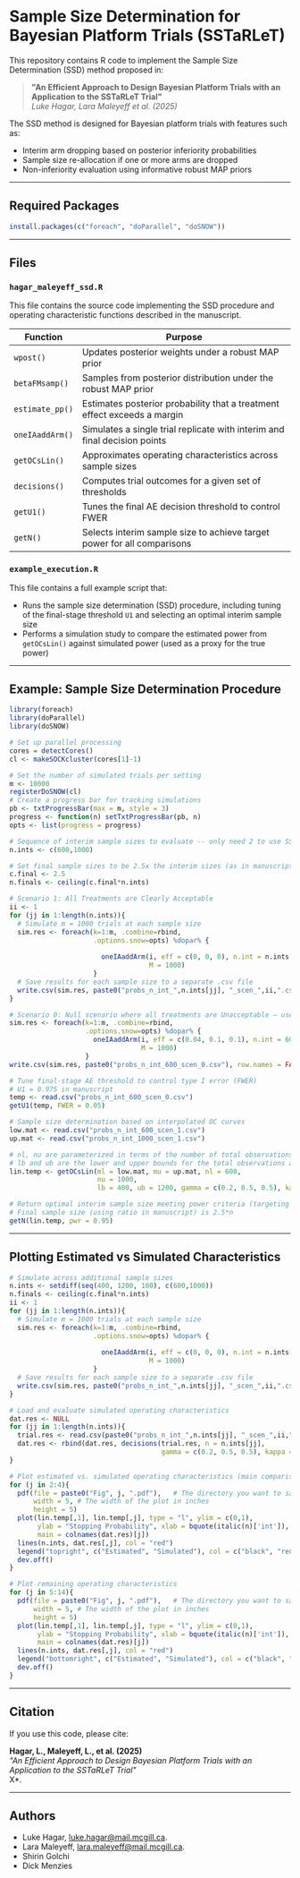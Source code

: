 # Sample Size Determination for Bayesian Platform Trials (SSTaRLeT)

This repository contains R code to implement the Sample Size Determination (SSD) method proposed in:

> **"An Efficient Approach to Design Bayesian Platform Trials with an Application to the SSTaRLeT Trial"**\
> *Luke Hagar, Lara Maleyeff et al. (2025)*

The SSD method is designed for Bayesian platform trials with features such as:

- Interim arm dropping based on posterior inferiority probabilities
- Sample size re-allocation if one or more arms are dropped
- Non-inferiority evaluation using informative robust MAP priors

---

## Required Packages

```r
install.packages(c("foreach", "doParallel", "doSNOW"))
```

---

## Files

### `hagar_maleyeff_ssd.R`

This file contains the source code implementing the SSD procedure and operating characteristic functions described in the manuscript.

| Function        | Purpose                                                                 |
|----------------|-------------------------------------------------------------------------|
| `wpost()`       | Updates posterior weights under a robust MAP prior                      |
| `betaFMsamp()`  | Samples from posterior distribution under the robust MAP prior          |
| `estimate_pp()` | Estimates posterior probability that a treatment effect exceeds a margin|
| `oneIAaddArm()` | Simulates a single trial replicate with interim and final decision points|
| `getOCsLin()`   | Approximates operating characteristics across sample sizes              |
| `decisions()`   | Computes trial outcomes for a given set of thresholds                   |
| `getU1()`       | Tunes the final AE decision threshold to control FWER                  |
| `getN()`        | Selects interim sample size to achieve target power for all comparisons |

### `example_execution.R`

This file contains a full example script that:
- Runs the sample size determination (SSD) procedure, including tuning of the final-stage threshold `U1` and selecting an optimal interim sample size
- Performs a simulation study to compare the estimated power from `getOCsLin()` against simulated power (used as a proxy for the true power)

---

## Example: Sample Size Determination Procedure

```r
library(foreach)
library(doParallel)
library(doSNOW)

# Set up parallel processing 
cores = detectCores()
cl <- makeSOCKcluster(cores[1]-1)

# Set the number of simulated trials per setting
m <- 10000
registerDoSNOW(cl)
# Create a progress bar for tracking simulations
pb <- txtProgressBar(max = m, style = 3)
progress <- function(n) setTxtProgressBar(pb, n)
opts <- list(progress = progress)

# Sequence of interim sample sizes to evaluate -- only need 2 to use SSD
n.ints <- c(600,1000)

# Set final sample sizes to be 2.5x the interim sizes (as in manuscript)
c.final <- 2.5
n.finals <- ceiling(c.final*n.ints)

# Scenario 1: All Treatments are Clearly Acceptable
ii <- 1
for (jj in 1:length(n.ints)){
  # Simulate m = 1000 trials at each sample size
  sim.res <- foreach(k=1:m, .combine=rbind,
                     .options.snow=opts) %dopar% {
                       
                       oneIAaddArm(i, eff = c(0, 0, 0), n.int = n.ints[jj], n.final = n.finals[jj],
                                   M = 1000)
                     }
  # Save results for each sample size to a separate .csv file
  write.csv(sim.res, paste0("probs_n_int_",n.ints[jj], "_scen_",ii,".csv"), row.names = FALSE)
}

# Scenario 0: Null scenario where all treatments are Unacceptable — used to tune U1 threshold
sim.res <- foreach(k=1:m, .combine=rbind,
                   .options.snow=opts) %dopar% {
                     oneIAaddArm(i, eff = c(0.04, 0.1, 0.1), n.int = 600, n.final = 2.5*600,
                                 M = 1000)
                   }
write.csv(sim.res, paste0("probs_n_int_600_scen_0.csv"), row.names = FALSE)

# Tune final-stage AE threshold to control type I error (FWER)
# U1 = 0.975 in manuscript
temp <- read.csv("probs_n_int_600_scen_0.csv")
getU1(temp, FWER = 0.05)

# Sample size determination based on interpolated OC curves
low.mat <- read.csv("probs_n_int_600_scen_1.csv")
up.mat <- read.csv("probs_n_int_1000_scen_1.csv")

# nl, nu are parameterized in terms of the number of total observations at the interim analysis
# lb and ub are the lower and upper bounds for the total observations at the interim analysis
lin.temp <- getOCsLin(ml = low.mat, mu = up.mat, nl = 600, 
                      nu = 1000, 
                      lb = 400, ub = 1200, gamma = c(0.2, 0.5, 0.5), kappa = c(0.975, 0.99, 0.99))

# Return optimal interim sample size meeting power criteria (targeting 95\% power)
# Final sample size (using ratio in manuscript) is 2.5*n 
getN(lin.temp, pwr = 0.95)
```

---

## Plotting Estimated vs Simulated Characteristics

```r
# Simulate across additional sample sizes
n.ints <- setdiff(seq(400, 1200, 100), c(600,1000))
n.finals <- ceiling(c.final*n.ints)
ii <- 1
for (jj in 1:length(n.ints)){
  # Simulate m = 1000 trials at each sample size
  sim.res <- foreach(k=1:m, .combine=rbind,
                     .options.snow=opts) %dopar% {
                       
                       oneIAaddArm(i, eff = c(0, 0, 0), n.int = n.ints[jj], n.final = n.finals[jj],
                                   M = 1000)
                     }
  # Save results for each sample size to a separate .csv file
  write.csv(sim.res, paste0("probs_n_int_",n.ints[jj], "_scen_",ii,".csv"), row.names = FALSE)
}

# Load and evaluate simulated operating characteristics
dat.res <- NULL
for (jj in 1:length(n.ints)){
  trial.res <- read.csv(paste0("probs_n_int_",n.ints[jj], "_scen_",ii,".csv"))
  dat.res <- rbind(dat.res, decisions(trial.res, n = n.ints[jj], 
                                      gamma = c(0.2, 0.5, 0.5), kappa = c(0.975, 0.99, 0.99)))
}

# Plot estimated vs. simulated operating characteristics (main comparisons)
for (j in 2:4){
  pdf(file = paste0("Fig", j, ".pdf"),   # The directory you want to save the file in
      width = 5, # The width of the plot in inches
      height = 5)
  plot(lin.temp[,1], lin.temp[,j], type = "l", ylim = c(0,1),
       ylab = "Stopping Probability", xlab = bquote(italic(n)['int']),
       main = colnames(dat.res)[j])
  lines(n.ints, dat.res[,j], col = "red")
  legend("topright", c("Estimated", "Simulated"), col = c("black", "red"), lty = 1)
  dev.off()
}

# Plot remaining operating characteristics
for (j in 5:14){
  pdf(file = paste0("Fig", j, ".pdf"),   # The directory you want to save the file in
      width = 5, # The width of the plot in inches
      height = 5)
  plot(lin.temp[,1], lin.temp[,j], type = "l", ylim = c(0,1),
       ylab = "Stopping Probability", xlab = bquote(italic(n)['int']),
       main = colnames(dat.res)[j])
  lines(n.ints, dat.res[,j], col = "red")
  legend("bottomright", c("Estimated", "Simulated"), col = c("black", "red"), lty = 1)
  dev.off()
}

```

---

## Citation

If you use this code, please cite:

**Hagar, L., Maleyeff, L., et al. (2025)**\
*"An Efficient Approach to Design Bayesian Platform Trials with an Application to the SSTaRLeT Trial"*\
X*.

---

## Authors

- Luke Hagar, [luke.hagar@mail.mcgill.ca](mailto:luke.hagar@mail.mcgill.ca).
- Lara Maleyeff, [lara.maleyeff@mail.mcgill.ca](mailto:lara.maleyeff@mail.mcgill.ca).
- Shirin Golchi
- Dick Menzies


